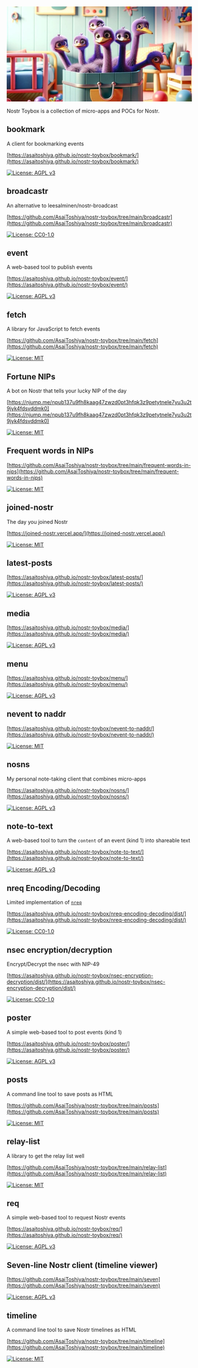 ![](featured.jpg)

Nostr Toybox is a collection of micro-apps and POCs for Nostr.

## bookmark

A client for bookmarking events

[https://asaitoshiya.github.io/nostr-toybox/bookmark/](https://asaitoshiya.github.io/nostr-toybox/bookmark/)

[![License: AGPL v3](https://img.shields.io/badge/License-AGPL_v3-blue.svg)](https://www.gnu.org/licenses/agpl-3.0)

## broadcastr

An alternative to leesalminen/nostr-broadcast

[https://github.com/AsaiToshiya/nostr-toybox/tree/main/broadcastr](https://github.com/AsaiToshiya/nostr-toybox/tree/main/broadcastr)

[![License: CC0-1.0](https://img.shields.io/badge/License-CC0_1.0-lightgrey.svg)](http://creativecommons.org/publicdomain/zero/1.0/)

## event

A web-based tool to publish events

[https://asaitoshiya.github.io/nostr-toybox/event/](https://asaitoshiya.github.io/nostr-toybox/event/)

[![License: AGPL v3](https://img.shields.io/badge/License-AGPL_v3-blue.svg)](https://www.gnu.org/licenses/agpl-3.0)

## fetch

A library for JavaScript to fetch events

[https://github.com/AsaiToshiya/nostr-toybox/tree/main/fetch](https://github.com/AsaiToshiya/nostr-toybox/tree/main/fetch)

[![License: MIT](https://img.shields.io/badge/License-MIT-yellow.svg)](https://opensource.org/licenses/MIT)

## Fortune NIPs

A bot on Nostr that tells your lucky NIP of the day

[https://njump.me/npub137u9fh8kaag47zwzd0pt3hfqk3z9petytnele7yu3u2t9jyk4fdsvddmk0](https://njump.me/npub137u9fh8kaag47zwzd0pt3hfqk3z9petytnele7yu3u2t9jyk4fdsvddmk0)

[![License: MIT](https://img.shields.io/badge/License-MIT-yellow.svg)](https://opensource.org/licenses/MIT)

## Frequent words in NIPs

[https://github.com/AsaiToshiya/nostr-toybox/tree/main/frequent-words-in-nips](https://github.com/AsaiToshiya/nostr-toybox/tree/main/frequent-words-in-nips)

[![License: MIT](https://img.shields.io/badge/License-MIT-yellow.svg)](https://opensource.org/licenses/MIT)

## joined-nostr

The day you joined Nostr

[https://joined-nostr.vercel.app/](https://joined-nostr.vercel.app/)

[![License: MIT](https://img.shields.io/badge/License-MIT-yellow.svg)](https://opensource.org/licenses/MIT)

## latest-posts

[https://asaitoshiya.github.io/nostr-toybox/latest-posts/](https://asaitoshiya.github.io/nostr-toybox/latest-posts/)

[![License: AGPL v3](https://img.shields.io/badge/License-AGPL_v3-blue.svg)](https://www.gnu.org/licenses/agpl-3.0)

## media

[https://asaitoshiya.github.io/nostr-toybox/media/](https://asaitoshiya.github.io/nostr-toybox/media/)

[![License: AGPL v3](https://img.shields.io/badge/License-AGPL_v3-blue.svg)](https://www.gnu.org/licenses/agpl-3.0)

## menu

[https://asaitoshiya.github.io/nostr-toybox/menu/](https://asaitoshiya.github.io/nostr-toybox/menu/)

[![License: AGPL v3](https://img.shields.io/badge/License-AGPL_v3-blue.svg)](https://www.gnu.org/licenses/agpl-3.0)

## nevent to naddr

[https://asaitoshiya.github.io/nostr-toybox/nevent-to-naddr/](https://asaitoshiya.github.io/nostr-toybox/nevent-to-naddr/)

[![License: MIT](https://img.shields.io/badge/License-MIT-yellow.svg)](https://opensource.org/licenses/MIT)

## nosns

My personal note-taking client that combines micro-apps

[https://asaitoshiya.github.io/nostr-toybox/nosns/](https://asaitoshiya.github.io/nostr-toybox/nosns/)

[![License: AGPL v3](https://img.shields.io/badge/License-AGPL_v3-blue.svg)](https://www.gnu.org/licenses/agpl-3.0)

## note-to-text

A web-based tool to turn the `content` of an event (kind 1) into shareable text

[https://asaitoshiya.github.io/nostr-toybox/note-to-text/](https://asaitoshiya.github.io/nostr-toybox/note-to-text/)

[![License: AGPL v3](https://img.shields.io/badge/License-AGPL_v3-blue.svg)](https://www.gnu.org/licenses/agpl-3.0)

## nreq Encoding/Decoding

Limited implementation of [`nreq`](https://github.com/nostr-protocol/nips/pull/882)

[https://asaitoshiya.github.io/nostr-toybox/nreq-encoding-decoding/dist/](https://asaitoshiya.github.io/nostr-toybox/nreq-encoding-decoding/dist/)

[![License: CC0-1.0](https://img.shields.io/badge/License-CC0_1.0-lightgrey.svg)](http://creativecommons.org/publicdomain/zero/1.0/)

## nsec encryption/decryption

Encrypt/Decrypt the nsec with NIP-49

[https://asaitoshiya.github.io/nostr-toybox/nsec-encryption-decryption/dist/](https://asaitoshiya.github.io/nostr-toybox/nsec-encryption-decryption/dist/)

[![License: CC0-1.0](https://img.shields.io/badge/License-CC0_1.0-lightgrey.svg)](http://creativecommons.org/publicdomain/zero/1.0/)

## poster

A simple web-based tool to post events (kind 1)

[https://asaitoshiya.github.io/nostr-toybox/poster/](https://asaitoshiya.github.io/nostr-toybox/poster/)

[![License: AGPL v3](https://img.shields.io/badge/License-AGPL_v3-blue.svg)](https://www.gnu.org/licenses/agpl-3.0)

## posts

A command line tool to save posts as HTML

[https://github.com/AsaiToshiya/nostr-toybox/tree/main/posts](https://github.com/AsaiToshiya/nostr-toybox/tree/main/posts)

[![License: MIT](https://img.shields.io/badge/License-MIT-yellow.svg)](https://opensource.org/licenses/MIT)

## relay-list

A library to get the relay list well

[https://github.com/AsaiToshiya/nostr-toybox/tree/main/relay-list](https://github.com/AsaiToshiya/nostr-toybox/tree/main/relay-list)

[![License: MIT](https://img.shields.io/badge/License-MIT-yellow.svg)](https://opensource.org/licenses/MIT)

## req

A simple web-based tool to request Nostr events

[https://asaitoshiya.github.io/nostr-toybox/req/](https://asaitoshiya.github.io/nostr-toybox/req/)

[![License: AGPL v3](https://img.shields.io/badge/License-AGPL_v3-blue.svg)](https://www.gnu.org/licenses/agpl-3.0)

## Seven-line Nostr client (timeline viewer)

[https://github.com/AsaiToshiya/nostr-toybox/tree/main/seven](https://github.com/AsaiToshiya/nostr-toybox/tree/main/seven)

[![License: AGPL v3](https://img.shields.io/badge/License-AGPL_v3-blue.svg)](https://www.gnu.org/licenses/agpl-3.0)

## timeline

A command line tool to save Nostr timelines as HTML

[https://github.com/AsaiToshiya/nostr-toybox/tree/main/timeline](https://github.com/AsaiToshiya/nostr-toybox/tree/main/timeline)

[![License: MIT](https://img.shields.io/badge/License-MIT-yellow.svg)](https://opensource.org/licenses/MIT)
